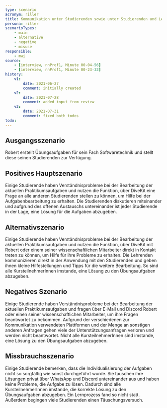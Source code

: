 ```yaml
---
type: scenario
acronym: riller
title: Kommunikation unter Studierenden sowie unter Studierenden und Lehrenden
persona: riller
scenarioTypes:
    - main
    - alternative
    - negative
    - misuse
responsible:
    - mwi
source:
    - [interview, nnProf1, Minute 00-04-56]
    - [interview, nnProf1, Minute 00-23-32]
history:
    v1:
        date: 2021-06-27
        comment: initially created
    v2:
        date: 2021-07-28
        comment: added input from review
    v3: 
        date: 2021-07-31
        comment: fixed both todos
todo:
---
```


## Ausgangsszenario

Robert erstellt Übungsaufgaben für sein Fach Softwaretechnik und stellt diese seinen Studierenden zur Verfügung.

## Positives Hauptszenario

Einige Studierende haben Verständnisprobleme bei der Bearbeitung der aktuellen Praktikumsaufgaben und nutzen die Funktion, über DiveKit eine Frage an alle anderen Studierenden stellen zu können, um Hilfe bei der Aufgabenbearbeitung zu erhalten. Die Studierenden diskutieren miteinander und aufgrund des offenen Austauschs untereinander ist jeder Studierende in der Lage, eine Lösung für die Aufgaben abzugeben.

## Alternativszenario

Einige Studierende haben Verständnisprobleme bei der Bearbeitung der aktuellen Praktikumsaufgaben und nutzen die Funktion, über DiveKit mit Robert oder einem seiner wissenschaftlichen Mitarbeiter direkt in Kontakt treten zu können, um Hilfe für ihre Probleme zu erhalten. Die Lehrenden kommunizieren direkt in der Anwendung mit den Studierenden und geben ihnen kleine Hilfestellungen und Tipps für die weitere Bearbeitung. So sind alle KursteilnehmerInnen imstande, eine Lösung zu den Übungsaufgaben abzugeben.

## Negatives Szenario

Einige Studierende haben Verständnisprobleme bei der Bearbeitung der aktuellen Praktikumsaufgaben und fragen über E-Mail und Discord Robert oder einen seiner wissenschaftlichen Mitarbeiter, um ihre Fragen beantwortet zu bekommen. Aufgrund der verschiedenen zur Kommunikation verwendeten Plattformen und der Menge an sonstigen anderen Anfragen gehen viele der Unterstützungsanfragen verloren und werden nicht beantwortet. Nicht alle KursteilnehmerInnen sind imstande, eine Lösung zu den Übungsaufgaben abzugeben.

## Missbrauchsszenario

Einige Studierende bemerken, dass die Individualisierung der Aufgaben nicht so sorgfältig wie sonst durchgeführt wurde. Sie tauschen ihre Lösungen privat über WhatsApp und Discord untereinander aus und haben keine Probleme, die Aufgabe zu lösen. Dadurch sind alle KursteilnehmerInnen imstande, die korrekte Lösung zu den Übungsaufgaben abzugeben. Ein Lernprozess fand so nicht statt. Außerdem begingen viele Studierenden einen Täuschungsversuch.